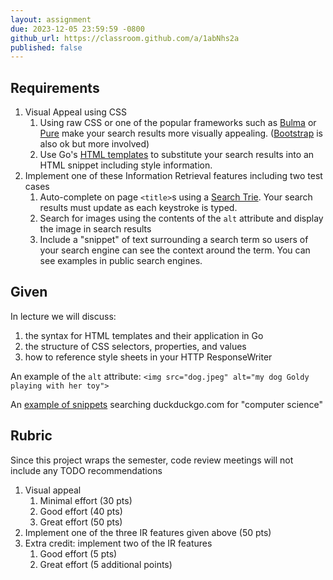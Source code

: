 ```yaml
---
layout: assignment
due: 2023-12-05 23:59:59 -0800
github_url: https://classroom.github.com/a/1abNhs2a
published: false
---
```


## Requirements

1. Visual Appeal using CSS
    1. Using raw CSS or one of the popular frameworks such as [Bulma](https://bulma.io/) or [Pure](https://purecss.io/) make your search results more visually appealing. ([Bootstrap](https://getbootstrap.com/) is also ok but more involved)
    1. Use Go's [HTML templates](https://pkg.go.dev/html/template) to substitute your search results into an HTML snippet including style information.
1. Implement one of these Information Retrieval features including two test cases
    1. Auto-complete on page `<title>`s using a [Search Trie](https://en.wikipedia.org/wiki/Trie). Your search results must update as each keystroke is typed.
    1. Search for images using the contents of the `alt` attribute and display the image in search results
    1. Include a "snippet" of text surrounding a search term so users of your search engine can see the context around the term. You can see examples in public search engines.

## Given

In lecture we will discuss:
1. the syntax for HTML templates and their application in Go
1. the structure of CSS selectors, properties, and values
1. how to reference style sheets in your HTTP ResponseWriter

An example of the `alt` attribute: `<img src="dog.jpeg" alt="my dog Goldy playing with her toy">`

An [example of snippets](https://duckduckgo.com/?t=h_&q=computer+science&ia=web) searching duckduckgo.com for "computer science"

## Rubric

Since this project wraps the semester, code review meetings will not include any TODO recommendations

1. Visual appeal
    1. Minimal effort (30 pts)
    1. Good effort (40 pts)
    1. Great effort (50 pts)
1. Implement one of the three IR features given above (50 pts)
1. Extra credit: implement two of the IR features
    1. Good effort (5 pts)
    1. Great effort (5 additional points)
